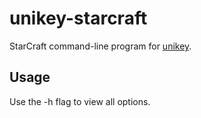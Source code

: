 # unikey-starcraft
StarCraft command-line program for [unikey](https://github.com/dgurney/unikey).

## Usage
Use the -h flag to view all options.
